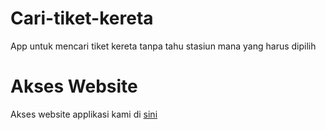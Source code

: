 # Cari-tiket-kereta
App untuk mencari tiket kereta tanpa tahu stasiun mana yang harus dipilih


# Akses Website
Akses website applikasi kami di [sini](https://cari-tiket-kereta.firebaseapp.com "App homepage")
